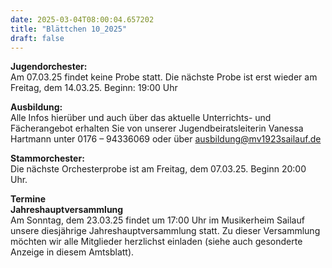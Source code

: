 ```yaml
---
date: 2025-03-04T08:00:04.657202
title: "Blättchen 10_2025"
draft: false
---
```


 

**Jugendorchester:**  
Am 07.03.25 findet keine Probe statt. Die nächste Probe ist erst wieder am Freitag, dem 14.03.25. Beginn: 19:00 Uhr 

**Ausbildung:**  
Alle Infos hierüber und auch über das aktuelle Unterrichts- und Fächerangebot erhalten Sie von unserer Jugendbeiratsleiterin Vanessa Hartmann unter 0176 – 94336069 oder  über  ausbildung@mv1923sailauf.de

**Stammorchester:**  
Die nächste Orchesterprobe ist am Freitag, dem 07.03.25. Beginn 20:00 Uhr. 

**Termine**  
**Jahreshauptversammlung**  
Am Sonntag, dem 23.03.25 findet um 17:00 Uhr im Musikerheim Sailauf unsere diesjährige Jahreshauptversammlung statt. Zu dieser Versammlung möchten wir alle Mitglieder herzlichst einladen (siehe auch gesonderte Anzeige in diesem Amtsblatt). 

